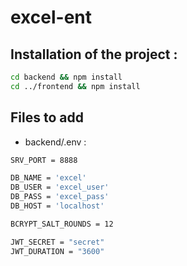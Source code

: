 # excel-ent

## Installation of the project :

```sh
cd backend && npm install
cd ../frontend && npm install
```

## Files to add

-   backend/.env :

```sh
SRV_PORT = 8888

DB_NAME = 'excel'
DB_USER = 'excel_user'
DB_PASS = 'excel_pass'
DB_HOST = 'localhost'

BCRYPT_SALT_ROUNDS = 12

JWT_SECRET = "secret"
JWT_DURATION = "3600"
```
